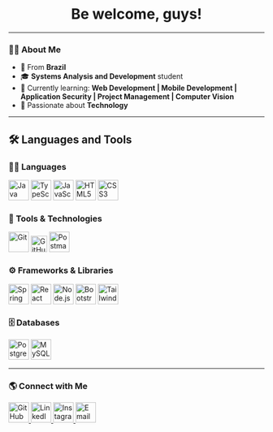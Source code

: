 <h1 align="center">Be welcome, guys! </h1>

---

### 👩‍💻 About Me
- 📍  From **Brazil**  
- 🎓 **Systems Analysis and Development** student  
- 🚀 Currently learning: **Web Development | Mobile Development | Application Security | Project Management | Computer Vision**
- 🎯 Passionate about **Technology** 

---

## 🛠️ Languages and Tools

### 👩‍💻 Languages
<div align="left">
  <img src="https://cdn.jsdelivr.net/gh/devicons/devicon/icons/java/java-original.svg" alt="Java" width="40" height="40"/>
  <img src="https://cdn.jsdelivr.net/gh/devicons/devicon/icons/typescript/typescript-original.svg" alt="TypeScript" width="40" height="40"/>
  <img src="https://cdn.jsdelivr.net/gh/devicons/devicon/icons/javascript/javascript-original.svg" alt="JavaScript" width="40" height="40"/>
  <img src="https://cdn.jsdelivr.net/gh/devicons/devicon/icons/html5/html5-original.svg" alt="HTML5" width="40" height="40"/>
  <img src="https://cdn.jsdelivr.net/gh/devicons/devicon/icons/css3/css3-original.svg" alt="CSS3" width="40" height="40"/>
</div>

### 🧰 Tools & Technologies
<div align="left">
  <img src="https://cdn.jsdelivr.net/gh/devicons/devicon/icons/git/git-original.svg" alt="Git" width="40" height="40"/>
  <img src="https://raw.githubusercontent.com/danielcranney/readme-generator/main/public/icons/socials/github-dark.svg" width="32" height="32" alt="GitHub"/>
  <img src="https://cdn.jsdelivr.net/gh/devicons/devicon/icons/postman/postman-plain.svg" alt="Postman" width="40" height="40"/></div>

### ⚙️ Frameworks & Libraries
<div align="left">
  <img src="https://cdn.jsdelivr.net/gh/devicons/devicon/icons/spring/spring-original.svg" alt="Spring Boot" width="40" height="40"/>
  <img src="https://cdn.jsdelivr.net/gh/devicons/devicon/icons/react/react-original.svg" alt="React" width="40" height="40"/>
  <img src="https://cdn.jsdelivr.net/gh/devicons/devicon/icons/nodejs/nodejs-original.svg" alt="Node.js" width="40" height="40"/>
  <img src="https://cdn.jsdelivr.net/gh/devicons/devicon/icons/bootstrap/bootstrap-original.svg" alt="Bootstrap" width="40" height="40"/>
  <img src="https://cdn.jsdelivr.net/gh/devicons/devicon/icons/tailwindcss/tailwindcss-original.svg" alt="Tailwind CSS" width="40" height="40"/>
</div>

### 🗄️ Databases
<div align="left">
  <img src="https://cdn.jsdelivr.net/gh/devicons/devicon/icons/postgresql/postgresql-original.svg" alt="PostgreSQL" width="40" height="40"/>
  <img src="https://cdn.jsdelivr.net/gh/devicons/devicon/icons/mysql/mysql-original.svg" alt="MySQL" width="40" height="40"/>
</div>

---

### 🌎 Connect with Me
<div align="left">
  <a href="https://github.com/AnaDariva" target="_blank">
    <img src="https://raw.githubusercontent.com/danielcranney/readme-generator/main/public/icons/socials/github-dark.svg" width="40" height="40" alt="GitHub"/>
  </a>
  <a href="https://www.linkedin.com/in/analuisadariva2001/" target="_blank">
    <img src="https://raw.githubusercontent.com/danielcranney/readme-generator/main/public/icons/socials/linkedin.svg" width="40" height="40" alt="LinkedIn"/>
  </a>
  <a href="https://www.instagram.com/_anadariva/" target="_blank">
    <img src="https://upload.wikimedia.org/wikipedia/commons/a/a5/Instagram_icon.png" width="40" height="40" alt="Instagram"/>
  </a>
  <a href="mailto:anadarivaramos@gmail.com" target="_blank">
    <img src="https://upload.wikimedia.org/wikipedia/commons/4/4e/Gmail_Icon.png" width="40" height="40" alt="Email"/>
  </a>
</div>
